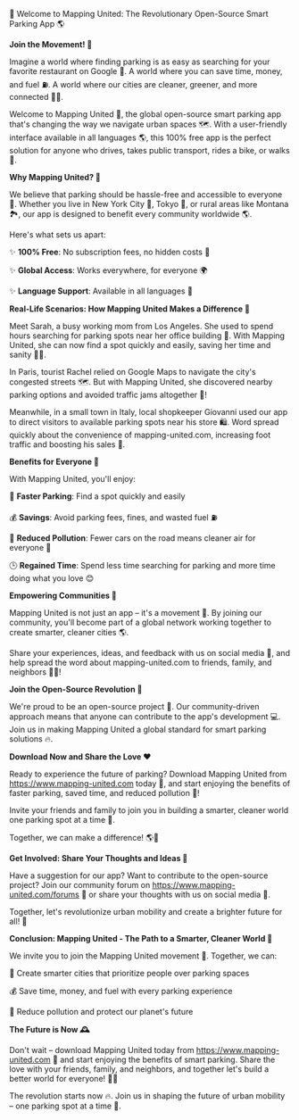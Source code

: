 🚀 Welcome to Mapping United: The Revolutionary Open-Source Smart Parking App 🌎

**Join the Movement! 💪**

Imagine a world where finding parking is as easy as searching for your favorite restaurant on Google 🍴. A world where you can save time, money, and fuel ⛽️. A world where our cities are cleaner, greener, and more connected 🔋🌟.

Welcome to Mapping United 🤝, the global open-source smart parking app that's changing the way we navigate urban spaces 🗺️. With a user-friendly interface available in all languages 🌎, this 100% free app is the perfect solution for anyone who drives, takes public transport, rides a bike, or walks 👣.

**Why Mapping United? 🤔**

We believe that parking should be hassle-free and accessible to everyone 🌟. Whether you live in New York City 🗽️, Tokyo 🗼️, or rural areas like Montana 🏞️, our app is designed to benefit every community worldwide 🌎.

Here's what sets us apart:

✨ **100% Free**: No subscription fees, no hidden costs 👀

✨ **Global Access**: Works everywhere, for everyone 🌍

✨ **Language Support**: Available in all languages 🤝

**Real-Life Scenarios: How Mapping United Makes a Difference 💖**

Meet Sarah, a busy working mom from Los Angeles. She used to spend hours searching for parking spots near her office building 🏢. With Mapping United, she can now find a spot quickly and easily, saving her time and sanity 👩‍👧.

In Paris, tourist Rachel relied on Google Maps to navigate the city's congested streets 🗺️. But with Mapping United, she discovered nearby parking options and avoided traffic jams altogether 🚫!

Meanwhile, in a small town in Italy, local shopkeeper Giovanni used our app to direct visitors to available parking spots near his store 🛍️. Word spread quickly about the convenience of mapping-united.com, increasing foot traffic and boosting his sales 💸.

**Benefits for Everyone 🌈**

With Mapping United, you'll enjoy:

🚀 **Faster Parking**: Find a spot quickly and easily

💰 **Savings**: Avoid parking fees, fines, and wasted fuel ⛽️

🌿 **Reduced Pollution**: Fewer cars on the road means cleaner air for everyone 🌸

🕒 **Regained Time**: Spend less time searching for parking and more time doing what you love 😊

**Empowering Communities 🔴**

Mapping United is not just an app – it's a movement 🤝. By joining our community, you'll become part of a global network working together to create smarter, cleaner cities 🌎.

Share your experiences, ideas, and feedback with us on social media 📱, and help spread the word about mapping-united.com to friends, family, and neighbors 👫👭!

**Join the Open-Source Revolution 🚀**

We're proud to be an open-source project 🤝. Our community-driven approach means that anyone can contribute to the app's development 💻. Join us in making Mapping United a global standard for smart parking solutions 🔥.

**Download Now and Share the Love ❤️**

Ready to experience the future of parking? Download Mapping United from https://www.mapping-united.com today 📲, and start enjoying the benefits of faster parking, saved time, and reduced pollution 💖!

Invite your friends and family to join you in building a smarter, cleaner world one parking spot at a time 🔹.

Together, we can make a difference! 🌎💪

**Get Involved: Share Your Thoughts and Ideas 🤔**

Have a suggestion for our app? Want to contribute to the open-source project? Join our community forum on https://www.mapping-united.com/forums 👥 or share your thoughts with us on social media 📱.

Together, let's revolutionize urban mobility and create a brighter future for all! 💫

**Conclusion: Mapping United - The Path to a Smarter, Cleaner World 🔴**

We invite you to join the Mapping United movement 🤝. Together, we can:

🌟 Create smarter cities that prioritize people over parking spaces

💰 Save time, money, and fuel with every parking experience

🌿 Reduce pollution and protect our planet's future

**The Future is Now 🕰️**

Don't wait – download Mapping United today from https://www.mapping-united.com 📲 and start enjoying the benefits of smart parking. Share the love with your friends, family, and neighbors, and together let's build a better world for everyone! 🌈💖

The revolution starts now 🔥. Join us in shaping the future of urban mobility – one parking spot at a time 🚀.